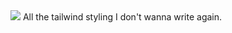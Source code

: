 <img src='https://cdn.discordapp.com/attachments/841821480089944098/1098707751741423679/tw-airway-full.png'>
All the tailwind styling I don't wanna write again.
